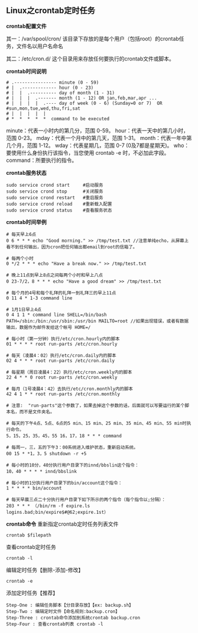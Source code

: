 ## Linux之crontab定时任务

**crontab配置文件**

其一：/var/spool/cron/
该目录下存放的是每个用户（包括root）的crontab任务，文件名以用户名命名

其二：/etc/cron.d/
这个目录用来存放任何要执行的crontab文件或脚本。


**crontab时间说明**

    # .---------------- minute (0 - 59) 
    # |  .------------- hour (0 - 23)
    # |  |  .---------- day of month (1 - 31)
    # |  |  |  .------- month (1 - 12) OR jan,feb,mar,apr ... 
    # |  |  |  |  .---- day of week (0 - 6) (Sunday=0 or 7)  OR
    #sun,mon,tue,wed,thu,fri,sat 
    # |  |  |  |  |
    # *  *  *  *  *  command to be executed


minute：代表一小时内的第几分，范围 0-59。
hour：代表一天中的第几小时，范围 0-23。
mday：代表一个月中的第几天，范围 1-31。
month：代表一年中第几个月，范围 1-12。
wday：代表星期几，范围 0-7 (0及7都是星期天)。
who：要使用什么身份执行该指令，当您使用 crontab -e 时，不必加此字段。
command：所要执行的指令。


**crontab服务状态**

    sudo service crond start     #启动服务
    sudo service crond stop      #关闭服务
    sudo service crond restart   #重启服务
    sudo service crond reload    #重新载入配置
    sudo service crond status    #查看服务状态

**crontab时间举例**

    # 每天早上6点 
    0 6 * * * echo "Good morning." >> /tmp/test.txt //注意单纯echo，从屏幕上看不到任何输出，因为cron把任何输出都email到root的信箱了。

    # 每两个小时 
    0 */2 * * * echo "Have a break now." >> /tmp/test.txt  

    # 晚上11点到早上8点之间每两个小时和早上八点 
    0 23-7/2，8 * * * echo "Have a good dream" >> /tmp/test.txt

    # 每个月的4号和每个礼拜的礼拜一到礼拜三的早上11点 
    0 11 4 * 1-3 command line

    # 1月1日早上4点 
    0 4 1 1 * command line SHELL=/bin/bash PATH=/sbin:/bin:/usr/sbin:/usr/bin MAILTO=root //如果出现错误，或者有数据输出，数据作为邮件发给这个帐号 HOME=/ 

    # 每小时（第一分钟）执行/etc/cron.hourly内的脚本
    01 * * * * root run-parts /etc/cron.hourly

    # 每天（凌晨4：02）执行/etc/cron.daily内的脚本
    02 4 * * * root run-parts /etc/cron.daily 

    # 每星期（周日凌晨4：22）执行/etc/cron.weekly内的脚本
    22 4 * * 0 root run-parts /etc/cron.weekly 

    # 每月（1号凌晨4：42）去执行/etc/cron.monthly内的脚本 
    42 4 1 * * root run-parts /etc/cron.monthly 

    # 注意:  "run-parts"这个参数了，如果去掉这个参数的话，后面就可以写要运行的某个脚本名，而不是文件夹名。 　 

    # 每天的下午4点、5点、6点的5 min、15 min、25 min、35 min、45 min、55 min时执行命令。 
    5，15，25，35，45，55 16，17，18 * * * command

    # 每周一，三，五的下午3：00系统进入维护状态，重新启动系统。
    00 15 * *1，3，5 shutdown -r +5

    # 每小时的10分，40分执行用户目录下的innd/bbslin这个指令： 
    10，40 * * * * innd/bbslink 

    # 每小时的1分执行用户目录下的bin/account这个指令： 
    1 * * * * bin/account

    # 每天早晨三点二十分执行用户目录下如下所示的两个指令（每个指令以;分隔）： 
    203 * * * （/bin/rm -f expire.ls logins.bad;bin/expire$#@62;expire.1st）　


**crontab命令**
重新指定crontab定时任务列表文件

    crontab $filepath

查看crontab定时任务

    crontab -l

编辑定时任务【删除-添加-修改】

    crontab -e

添加定时任务【推荐】

    Step-One : 编辑任务脚本【分目录存放】【ex: backup.sh】
    Step-Two : 编辑定时文件【命名规则:backup.cron】
    Step-Three : crontab命令添加到系统crontab backup.cron
    Step-Four : 查看crontab列表 crontab -l